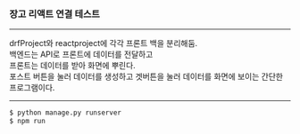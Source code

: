 
<h3>장고 리액트 연결 테스트</h3>
<hr>
drfProject와 reactproject에 각각 프론트 백을 분리해둠.<br>
백엔드는 API로 프론트에 데이터를 전달하고 <br>
프론트는 데이터를 받아 화면에 뿌린다.
<br>
포스트 버튼을 눌러 데이터를 생성하고 겟버튼을 눌러 데이터를
화면에 보이는 간단한 프로그램이다.
<hr>

```bash
$ python manage.py runserver
$ npm run
```
